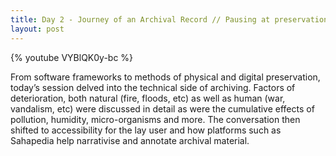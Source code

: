 ```yaml
---
title: Day 2 - Journey of an Archival Record // Pausing at preservation
layout: post
---
```


{% youtube VYBlQK0y-bc %}

From software frameworks to methods of physical and digital preservation, today’s session delved into the technical side of archiving. Factors of deterioration, both natural (fire, floods, etc) as well as human (war, vandalism, etc) were discussed in detail as were the cumulative effects of pollution, humidity, micro-organisms and more. The conversation then shifted to accessibility for the lay user and how platforms such as Sahapedia help narrativise and annotate archival material.

